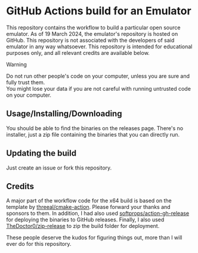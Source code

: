 # GitHub Actions build for an Emulator

This repository contains the workflow to build a particular open source emulator. As of 19 March 2024, the emulator's repository is hosted on GitHub. This repository is not associated with the developers of said emulator in any way whatsoever. This repository is intended for educational purposes only, and all relevant credits are available below.

> [!warning]
> Do not run other people's code on your computer, unless you are sure and fully trust them.\
> You might lose your data if you are not careful with running untrusted code on your computer.

## Usage/Installing/Downloading

You should be able to find the binaries on the releases page. There's no installer, just a zip file containing the binaries that you can directly run.

## Updating the build

Just create an issue or fork this repository.

## Credits
A major part of the workflow code for the x64 build is based on the template by [threeal/cmake-action](https://github.com/threeal/cmake-action). Please forward your thanks and sponsors to them.
In addition, I had also used [softprops/action-gh-release](https://github.com/softprops/action-gh-release) for deploying the binaries to GitHub releases.
Finally, I also used [TheDoctor0/zip-release](https://github.com/TheDoctor0/zip-release) to zip the build folder for deployment.

These people deserve the kudos for figuring things out, more than I will ever do for this repository.
